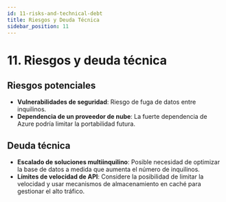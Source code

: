 ```yaml
---
id: 11-risks-and-technical-debt
title: Riesgos y Deuda Técnica
sidebar_position: 11
---
```


# 11. Riesgos y deuda técnica

## Riesgos potenciales
- **Vulnerabilidades de seguridad**: Riesgo de fuga de datos entre inquilinos.
- **Dependencia de un proveedor de nube**: La fuerte dependencia de Azure podría limitar la portabilidad futura.

## Deuda técnica
- **Escalado de soluciones multiinquilino**: Posible necesidad de optimizar la base de datos a medida que aumenta el número de inquilinos.
- **Límites de velocidad de API**: Considere la posibilidad de limitar la velocidad y usar mecanismos de almacenamiento en caché para gestionar el alto tráfico.